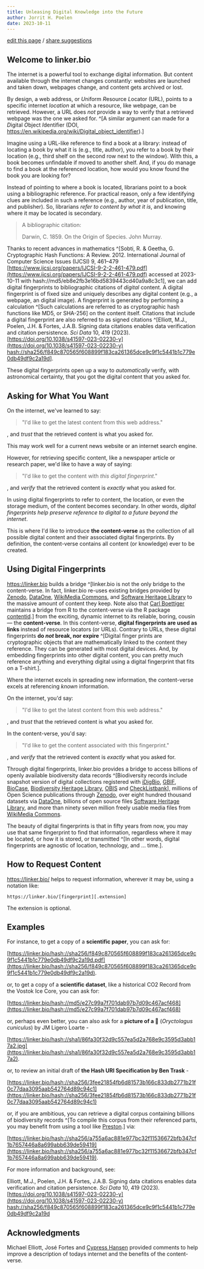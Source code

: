 ```yaml
---
title: Unleasing Digital Knowledge into the Future
author: Jorrit H. Poelen
date: 2023-10-11
---
```


[edit this page](https://github.com/bio-guoda/preston-service/edit/main/linker.bio/index.md) / [share suggestions](https://github.com/bio-guoda/preston/issues/new)

## Welcome to linker.bio

The internet is a powerful tool to exchange digital information. But content available through the internet changes constantly: websites are launched and taken down, webpages change, and content gets archived or lost. 

By design, a web address, or *U*niform *R*esource *L*ocator (URL), points to a specific internet *location* at which a resource, like webpage, can be retrieved. However, a URL does *not* provide a way to verify that a retrieved webpage was the one we asked for. ^[A similar argument can made for a *D*igital *O*bject *I*dentifier (DOI, https://en.wikipedia.org/wiki/Digital_object_identifier).]

Imagine using a URL-like reference to find a book at a library: instead of locating a book by what it is (e.g., title, author), you refer to a book by their location (e.g., third shelf on the second row next to the window). With this, a book becomes unfindable if moved to another shelf. And, if you do manage to find a book at the referenced location, how would you know found the book you are looking for? 

Instead of pointing to where a book is located, librarians point to a book using a bibliographic reference. For practical reason, only a few identifying clues are included in such a reference (e.g., author, year of publication, title, and publisher). So, librarians *refer to content by what it is*, and knowing where it may be located is secondary. 

>
> A bibliographic citation:
>
> Darwin, C. 1859. On the Origin of Species. John Murray.
>

Thanks to recent advances in mathematics ^[Sobti, R. & Geetha, G. Cryptographic Hash Functions: A Review. 2012. International Journal of Computer Science Issues (IJCSI) 9, 461–479 [https://www.ijcsi.org/papers/IJCSI-9-2-2-461-479.pdf](https://www.ijcsi.org/papers/IJCSI-9-2-2-461-479.pdf) accessed at 2023-10-11 with hash://md5/eb8e2fb3e16bd5839443cd40a9a8c3c1], we can add digital fingerprints to  bibliographic citations of *digital* content. A digital fingerprint is of fixed size and uniquely describes any digital content (e.g., a webpage, an digital image). A fingerprint is generated by performing a calculation ^[Such calculations are referred to as cryptographic hash functions like MD5, or SHA-256] on the content itself. Citations that include a digital fingerprint are also referred to as signed citations ^[Elliott, M.J., Poelen, J.H. & Fortes, J.A.B. Signing data citations enables data verification and citation persistence. <em>Sci Data</em> 10, 419 (2023). [https://doi.org/10.1038/s41597-023-02230-y](https://doi.org/10.1038/s41597-023-02230-y) [hash://sha256/f849c870565f608899f183ca261365dce9c9f1c5441b1c779e0db49df9c2a19d](https://linker.bio/hash://sha256/f849c870565f608899f183ca261365dce9c9f1c5441b1c779e0db49df9c2a19d.pdf)].

These digital fingerprints open up a way to *automatically* verify, with astronomical certainty, that you got the digital content that you asked for. 

## Asking for What You Want

On the internet, we've learned to say:

> "I'd like to get the latest content from this web address."

, and *trust* that the retrieved content is what you asked for.

This may work well for a current news website or an internet search engine.

However, for retrieving specific content, like a newspaper article or research paper, we'd like to have a way of saying: 

> "I'd like to get the content with *this digital fingerprint*."

, and *verify* that the retrieved content is *exactly* what you asked for.

In using digital fingerprints to refer to content, the location, or even the storage medium, of the content becomes secondary. In other words, *digital fingerprints help preserve reference to digital to a future beyond the internet*.

This is where I'd like to introduce **the content-verse** as the collection of all possible digital content and their associated digital fingerprints. By definition, the content-verse contains all content (or knowledge) ever to be created.

## Using Digital Fingerprints

https://linker.bio builds a bridge ^[linker.bio is not the only bridge to the content-verse. In fact, linker.bio re-uses existing bridges provided by [Zenodo](https://github.com/bio-guoda/preston/issues/149), [DataOne](https://github.com/bio-guoda/preston/issues/181), [WikiMedia Commons](https://github.com/bio-guoda/preston/issues/239), and [Software Heritage Library](https://github.com/bio-guoda/preston/issues/70) to the massive amount of content they keep. Note also that [Carl Boettiger](https://www.carlboettiger.info/) maintains a bridge from R to the content-verse via the R package [contentid](https://github.com/cboettig/contentid).] from the exciting, dynamic internet to its reliable, boring, cousin — the **content-verse**. In this content-verse, **digital fingerprints are used as links** instead of resource locators (or URLs). Contrary to URLs, these digital fingerprints **do *not* break, nor expire** ^[Digital finger prints are cryptographic objects that are mathematically linked to the content they reference. They can be generated with most digital devices. And, by embedding fingerprints into other digital content, you can pretty much reference anything and everything digital using a digital fingerprint that fits on a T-shirt.].

Where the internet excels in spreading new information, the content-verse excels at referencing *known* information. 

On the internet, you'd say:

> "I'd like to get the latest content from this web address."

, and *trust* that the retrieved content is what you asked for.

In the content-verse, you'd say: 

> "I'd like to get the content associated with this fingerprint."

, and *verify* that the retrieved content is *exactly* what you asked for.

Through digital fingerprints, linker.bio provides a bridge to access billions of openly available biodiversity data records ^[Biodiversity records include snapshot version of digital collections registered with [iDigBio](https://idigbio.org), [GBIF](https://gbif.org), [BioCase](https://biocase.org), [Biodiversity Heritage Library](https://biodiversitylibrary.org), [OBIS](https://obis.org) and [CheckListbank](https://checklistbank.org)], millions of Open Science publications through [Zenodo](https://zenodo.org), over eight hundred thousand datasets via [DataOne](https://dataone.org), billions of open source files [Software Heritage Library](https://softwareheritage.org), and more than ninety seven million freely usable media files from [WikiMedia Commons](https://commons.wikimedia.org/). 

The beauty of digital fingerprints is that in fifty years from now, you may use that same fingerprint to find that information, regardless where it may be located, or how it is stored, or transmitted ^[In other words, digital fingerprints are agnostic of location, technology, and ... time.].

## How to Request Content

https://linker.bio/ helps to request information, wherever it may be, using a notation like:

```
https://linker.bio/[fingerprint][.extension]
```

The extension is optional. 

## Examples

For instance, to get a copy of a **scientific paper**, you can ask for:

[https://linker.bio/hash://sha256/f849c870565f608899f183ca261365dce9c9f1c5441b1c779e0db49df9c2a19d.pdf](https://linker.bio/hash://sha256/f849c870565f608899f183ca261365dce9c9f1c5441b1c779e0db49df9c2a19d).

or, to get a copy of a **scientific dataset**, like a historical CO2 Record from the Vostok Ice Core, you can ask for:

[https://linker.bio/hash://md5/e27c99a7f701dab97b7d09c467acf468](https://linker.bio/hash://md5/e27c99a7f701dab97b7d09c467acf468)

or, perhaps even better, you can also ask for a **picture of a 🐇** (*Oryctolagus cuniculus*) by JM Ligero Loarte -

[https://linker.bio/hash://sha1/86fa30f32d9c557ea5d2a768e9c3595d3abb17a2.jpg](https://linker.bio/hash://sha1/86fa30f32d9c557ea5d2a768e9c3595d3abb17a2).

or, to review an initial draft of **the Hash URI Specification by Ben Trask** - 

[https://linker.bio/hash://sha256/3fee21854fb6d81573b166c833db2771b21f0c77daa3095aab542764d89c94c1](https://linker.bio/hash://sha256/3fee21854fb6d81573b166c833db2771b21f0c77daa3095aab542764d89c94c1)

or, if you are ambitious, you can retrieve a digital corpus containing billions of biodiversity records ^[To compile this corpus from their referenced parts, you may benefit from using a tool like [Preston](https://github.com/bio-guoda/preston).] via:

[https://linker.bio/hash://sha256/a755a6ac881e977bc32f11536672bfb347cf1b7657446a8a699abb639de59419](https://linker.bio/hash://sha256/a755a6ac881e977bc32f11536672bfb347cf1b7657446a8a699abb639de59419). 

For more information and background, see: 

Elliott, M.J., Poelen, J.H. & Fortes, J.A.B. Signing data citations enables data verification and citation persistence. <em>Sci Data</em> 10, 419 (2023). [https://doi.org/10.1038/s41597-023-02230-y](https://doi.org/10.1038/s41597-023-02230-y) [hash://sha256/f849c870565f608899f183ca261365dce9c9f1c5441b1c779e0db49df9c2a19d](https://linker.bio/hash://sha256/f849c870565f608899f183ca261365dce9c9f1c5441b1c779e0db49df9c2a19d.pdf)

## Acknowledgments

Michael Elliott, José Fortes and [Cypress Hansen](https://www.cypresswritesscience.com/) provided comments to help improve a description of todays internet and the benefits of the content-verse.

